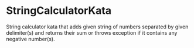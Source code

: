 # StringCalculatorKata
String calculator kata that adds given string of numbers separated by given delimiter(s) and returns their sum or throws exception if it contains any negative number(s).
